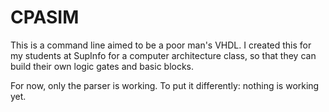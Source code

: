 # CPASIM

This is a command line aimed to be a poor man's VHDL. I created this for my
students at SupInfo for a computer architecture class, so that they can build
their own logic gates and basic blocks.

For now, only the parser is working. To put it differently: nothing is working
yet.
